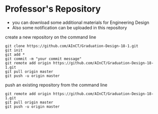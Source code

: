 # Professor's Repository

* you can download some additional materials for Engineering Design
* Also some notification can be uploaded in this repository

create a new repository on the command line

```
git clone https://github.com/AInCT/Graduation-Design-18-1.git
git init
git add *
git commit -m "your commit message"
git remote add origin https://github.com/AInCT/Graduation-Design-18-1.git
git pull origin master
git push -u origin master
```

push an existing repository from the command line

```
git remote add origin https://github.com/AInCT/Graduation-Design-18-1.git
git pull origin master
git push -u origin master
```